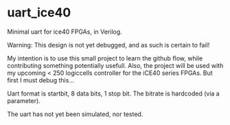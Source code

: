 # uart_ice40
Minimal uart for ice40 FPGAs, in Verilog.

Warning: This design is not yet debugged, and as such is certain to fail!

My intention is to use this small project to learn the github flow, while contributing something potentially usefull. Also, the project will be used with my upcoming < 250 logiccells controller for the iCE40 series FPGAs. But first I must debug this...

Uart format is startbit, 8 data bits, 1 stop bit. The bitrate is hardcoded (via a parameter).

The uart has not yet been simulated, nor tested.
